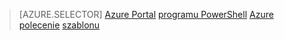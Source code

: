 > [AZURE.SELECTOR]
[Azure Portal](virtual-network-deploy-static-pip-arm-portal.md)
[programu PowerShell](virtual-network-deploy-static-pip-arm-ps.md)
[Azure polecenie](virtual-network-deploy-static-pip-arm-cli.md)
[szablonu](virtual-network-deploy-static-pip-arm-template.md)
